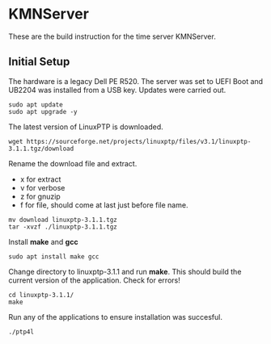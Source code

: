 # KMNServer 
These are the build instruction for the time server KMNServer.

## Initial Setup
The hardware is a legacy Dell PE R520. The server was set to UEFI Boot and UB2204 was installed from a USB key. Updates were carried out.
```
sudo apt update
sudo apt upgrade -y
```

The latest version of LinuxPTP is downloaded.
```
wget https://sourceforge.net/projects/linuxptp/files/v3.1/linuxptp-3.1.1.tgz/download

```
Rename the download file and extract.
- x for extract
- v for verbose
- z for gnuzip
- f for file, should come at last just before file name.
```
mv download linuxptp-3.1.1.tgz
tar -xvzf ./linuxptp-3.1.1.tgz
```
Install **make** and **gcc**
```
sudo apt install make gcc
```
Change directory to linuxptp-3.1.1 and run **make**. This should build the current version of the application. Check for errors!
```
cd linuxptp-3.1.1/
make
```
Run any of the applications to ensure installation was succesful. 
```
./ptp4l
```